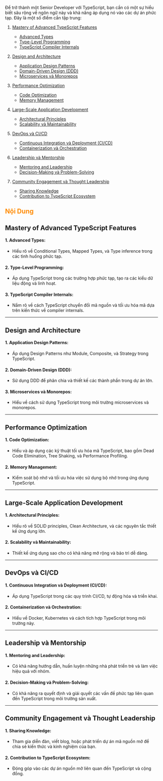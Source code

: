 Để trở thành một Senior Developer với TypeScript, bạn cần có một sự hiểu biết sâu rộng về ngôn ngữ này và khả năng áp dụng nó vào các dự án phức tạp. Đây là một số điểm cần tập trung:

1. [Mastery of Advanced TypeScript Features](#mastery-of-advanced-typescript-features)
   - [Advanced Types](#1-advanced-types)
   - [Type-Level Programming](#2-type-level-programming)
   - [TypeScript Compiler Internals](#3-typescript-compiler-internals)
2. [Design and Architecture](#design-and-architecture)
   - [Application Design Patterns](#4-application-design-patterns)
   - [Domain-Driven Design (DDD)](#5-domain-driven-design-ddd)
   - [Microservices và Monorepos](#6-microservices-và-monorepos)
3. [Performance Optimization](#performance-optimization)
   - [Code Optimization](#7-code-optimization)
   - [Memory Management](#8-memory-management)
4. [Large-Scale Application Development](#large-scale-application-development)
   - [Architectural Principles](#9-architectural-principles)
   - [Scalability và Maintainability](#10-scalability-và-maintainability)
5. [DevOps và CI/CD](#devops-và-ci-cd)
   - [Continuous Integration và Deployment (CI/CD)](#11-continuous-integration-và-deployment-cicd)
   - [Containerization và Orchestration](#12-containerization-và-orchestration)
6. [Leadership và Mentorship](#leadership-và-mentorship)
   - [Mentoring and Leadership](#13-mentoring-and-leadership)
   - [Decision-Making và Problem-Solving](#14-decision-making-và-problem-solving)
7. [Community Engagement và Thought Leadership](#community-engagement-và-thought-leadership)

   - [Sharing Knowledge](#15-sharing-knowledge)
   - [Contribution to TypeScript Ecosystem](#16-contribution-to-typescript-ecosystem)

<h2 style="color:#FF8C00; font-weight: bold;">Nội Dung</h2>

## Mastery of Advanced TypeScript Features

#### 1. **Advanced Types:**

- Hiểu rõ về Conditional Types, Mapped Types, và Type inference trong các tình huống phức tạp.

#### 2. **Type-Level Programming:**

- Áp dụng TypeScript trong các trường hợp phức tạp, tạo ra các kiểu dữ liệu động và linh hoạt.

#### 3. **TypeScript Compiler Internals:**

- Nắm rõ về cách TypeScript chuyển đổi mã nguồn và tối ưu hóa mã dựa trên kiến thức về compiler internals.

---

## Design and Architecture

#### 1. **Application Design Patterns:**

- Áp dụng Design Patterns như Module, Composite, và Strategy trong TypeScript.

#### 2. **Domain-Driven Design (DDD):**

- Sử dụng DDD để phân chia và thiết kế các thành phần trong dự án lớn.

#### 3. **Microservices và Monorepos:**

- Hiểu về cách sử dụng TypeScript trong môi trường microservices và monorepos.

---

## Performance Optimization

#### 1. **Code Optimization:**

- Hiểu và áp dụng các kỹ thuật tối ưu hóa mã TypeScript, bao gồm Dead Code Elimination, Tree Shaking, và Performance Profiling.

#### 2. **Memory Management:**

- Kiểm soát bộ nhớ và tối ưu hóa việc sử dụng bộ nhớ trong ứng dụng TypeScript.

---

## Large-Scale Application Development

#### 1. **Architectural Principles:**

- Hiểu rõ về SOLID principles, Clean Architecture, và các nguyên tắc thiết kế ứng dụng lớn.

#### 2. **Scalability và Maintainability:**

- Thiết kế ứng dụng sao cho có khả năng mở rộng và bảo trì dễ dàng.

---

## DevOps và CI/CD

#### 1. **Continuous Integration và Deployment (CI/CD):**

- Áp dụng TypeScript trong các quy trình CI/CD, tự động hóa và triển khai.

#### 2. **Containerization và Orchestration:**

- Hiểu về Docker, Kubernetes và cách tích hợp TypeScript trong môi trường này.

---

## Leadership và Mentorship

#### 1. **Mentoring and Leadership:**

- Có khả năng hướng dẫn, huấn luyện những nhà phát triển trẻ và làm việc hiệu quả với nhóm.

#### 2. **Decision-Making và Problem-Solving:**

- Có khả năng ra quyết định và giải quyết các vấn đề phức tạp liên quan đến TypeScript trong môi trường sản xuất.

---

## Community Engagement và Thought Leadership

#### 1. **Sharing Knowledge:**

- Tham gia diễn đàn, viết blog, hoặc phát triển dự án mã nguồn mở để chia sẻ kiến thức và kinh nghiệm của bạn.

#### 2. **Contribution to TypeScript Ecosystem:**

- Đóng góp vào các dự án nguồn mở liên quan đến TypeScript và cộng đồng.
